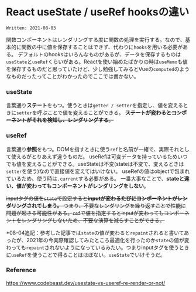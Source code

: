 # React useState / useRef hooksの違い

`Written: 2021-08-03`

関数コンポーネントはレンダリングする度に関数の処理を実行する。なので、基本的に関数の中に値を保存することはできず、代わりに`hooks`を用いる必要がある。
デフォルトのhooksはいろんなものがあるが、データを保存するものは`useState`と`useRef`くらいがある。Reactを使い始めたばかりの時は`useMemo`も値を保存するものだと思っていたけど、少し勉強してみるとVueの`computed`のようなものだったってことがわかったのでここでは書かない。

### useState
言葉通り**ステート**をもつ。使うときは`getter / setter`を指定し、値を変えるときに`setter`を呼ぶことで値を変えることができる。
~~**ステートが変わるとコンポーネントがそれを検知し、レンダリングする**。~~

### useRef
言葉通り**参照**をもつ。DOMを指すときに使う`ref`と名前が一緒で、実際それとして使えるがとりあえず違うものだ。
useRefは可変データを持っているためいつでも値を変えることができる。useStateは不変(stateは不変で、変えるときは`setter`を使う)なので直接値を変えてはいけない。
useRefの値はobjectで包まれているため、使う時は`.current`する必要がある。
一番大事なことで、**stateと違い、値が変わってもコンポーネントがレンダリングをしない**。

~~inputタグの値を`state`で設定すると**inputが変わるたびにコンポーネントがレンダリングされてしまう。** つまり、不要なレンダリングを繰り返すことで性能に問題が起きる可能性がある。`ref`で値を指定するとinputが変わってもコンポーネントをレンダリングしないため、不要な演算を減らすことができる。~~

*08-04追記：参考した記事では`state`の値が変わると`repaint`されると書いてあったが、2021年の今実際確認してみたところ最適化を行ったのか`state`の値が変わっても`repaint`されないようになっているみたい。つまりinputタグを使うときに`useRef`を使うことで得ることはほぼない。`useState`でいけそうだ。

### Reference
https://www.codebeast.dev/usestate-vs-useref-re-render-or-not/
